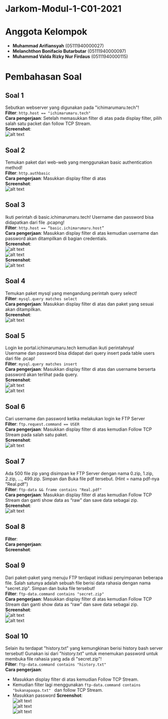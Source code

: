 # Jarkom-Modul-1-C01-2021

# Anggota Kelompok
- **Muhammad Arifiansyah** (05111940000027)
- **Melanchthon Bonifacio Butarbutar** (05111940000097)
- **Muhammad Valda Rizky Nur Firdaus** (05111940000115)

# Pembahasan Soal
## Soal 1
Sebutkan webserver yang digunakan pada "ichimarumaru.tech"! <br>
**Filter**: ```http.host == "ichimarumaru.tech"``` <br>
**Cara pengerjaan**: Setelah memasukkan filter di atas pada display filter, pilih salah satu packet dan follow TCP Stream. <br>
**Screenshot**: <br>
![alt text](https://github.com/Kyu-u/Jarkom-Modul-1-C01-2021/blob/main/images/soal1.png) <br>
## Soal 2
Temukan paket dari web-web yang menggunakan basic authentication method! <br>
**Filter**: ```http.authbasic``` <br>
**Cara pengerjaan**: Masukkan display filter di atas <br>
**Screenshot**: <br>
![alt text](https://github.com/Kyu-u/Jarkom-Modul-1-C01-2021/blob/main/images/soal2.png) <br>
## Soal 3
 Ikuti perintah di basic.ichimarumaru.tech! Username dan password bisa didapatkan dari file .pcapng! <br>
**Filter**: ```http.host == “basic.ichimarumaru.host”``` <br>
**Cara pengerjaan**: Masukkan display filter di atas kemudian username dan password akan ditampilkan di bagian credentials. <br>
**Screenshot**: <br>
![alt text](https://github.com/Kyu-u/Jarkom-Modul-1-C01-2021/blob/main/images/soal3a.png) <br>
![alt text](https://github.com/Kyu-u/Jarkom-Modul-1-C01-2021/blob/main/images/soal3b.png) <br>
**Screenshot**: <br>
![alt text](https://github.com/Kyu-u/Jarkom-Modul-1-C01-2021/blob/main/images/soal2.png) <br>
## Soal 4
 Temukan paket mysql yang mengandung perintah query select! <br>
**Filter**: ```mysql.query matches select``` <br>
**Cara pengerjaan**: Masukkan display filter di atas dan paket yang sesuai akan ditampilkan. <br>
**Screenshot**: <br>
![alt text](https://github.com/Kyu-u/Jarkom-Modul-1-C01-2021/blob/main/images/soal4.png) <br>
## Soal 5
Login ke portal.ichimarumaru.tech kemudian ikuti perintahnya! <br>
Username dan password bisa didapat dari query insert pada table users dari file .pcap! <br>
**Filter**: ```mysql.query matches insert``` <br>
**Cara pengerjaan**: Masukkan display filter di atas dan username berserta password akan terlihat pada query. <br>
**Screenshot**: <br>
![alt text](https://github.com/Kyu-u/Jarkom-Modul-1-C01-2021/blob/main/images/soal5a.png) <br>
![alt text](https://github.com/Kyu-u/Jarkom-Modul-1-C01-2021/blob/main/images/soal5b.png) <br>
## Soal 6
Cari username dan password ketika melakukan login ke FTP Server <br>
**Filter**: ```ftp.request.command == USER``` <br>
**Cara pengerjaan**: Masukkan display filter di atas kemudian Follow TCP Stream pada salah satu paket. <br>
**Screenshot**: <br>
![alt text](https://github.com/Kyu-u/Jarkom-Modul-1-C01-2021/blob/main/images/soal6.png) <br>
## Soal 7
Ada 500 file zip yang disimpan ke FTP Server dengan nama 0.zip, 1.zip, 2.zip, ..., 499.zip. Simpan dan Buka file pdf tersebut. (Hint = nama pdf-nya "Real.pdf") <br>
**Filter**: ```ftp-data && frame contains "Real.pdf"``` <br>
**Cara pengerjaan**: Masukkan display filter di atas kemudian Follow TCP Stream dan ganti show data as “raw” dan save data sebagai zip. <br>
**Screenshot**: <br>
![alt text](https://github.com/Kyu-u/Jarkom-Modul-1-C01-2021/blob/main/images/soal7.jpg) <br>
## Soal 8
**Filter**:  <br>
**Cara pengerjaan**: <br>
**Screenshot**: <br>
## Soal 9
Dari paket-paket yang menuju FTP terdapat inidkasi penyimpanan beberapa file. Salah satunya adalah sebuah file berisi data rahasia dengan nama "secret.zip". Simpan dan buka file tersebut! <br>
**Filter**: ```ftp-data.command contains "secret.zip"``` <br>
**Cara pengerjaan**: Masukkan display filter di atas kemudian Follow TCP Stream dan ganti show data as “raw” dan save data sebagai zip. <br>
**Screenshot**: <br>
![alt text](https://github.com/Kyu-u/Jarkom-Modul-1-C01-2021/blob/main/images/soal9a.png) <br>
![alt text](https://github.com/Kyu-u/Jarkom-Modul-1-C01-2021/blob/main/images/soal9b.png) <br>
## Soal 10
Selain itu terdapat "history.txt" yang kemungkinan berisi history bash server tersebut! Gunakan isi dari "history.txt" untuk menemukan password untuk membuka file rahasia yang ada di "secret.zip"! <br>
**Filter**: ```ftp-data.command contains "history.txt"``` <br>
**Cara pengerjaan**:
- Masukkan display filter di atas kemudian Follow TCP Stream.
- Kemudian filter lagi menggunakan ```ftp-data.command contains "bukanapaapa.txt" ``` dan follow TCP Stream.
- Masukkan password
**Screenshot**: <br>
![alt text](https://github.com/Kyu-u/Jarkom-Modul-1-C01-2021/blob/main/images/soal10a.png) <br>
![alt text](https://github.com/Kyu-u/Jarkom-Modul-1-C01-2021/blob/main/images/soal10b.png) <br>
![alt text](https://github.com/Kyu-u/Jarkom-Modul-1-C01-2021/blob/main/images/soal10c.png) <br>








